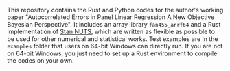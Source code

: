 This repository contains the Rust and Python codes for the author's working paper "Autocorrelated Errors in Panel Linear Regression A New Objective Bayesian Perspective". It includes an array library `fan455_arrf64` and a Rust implementation of [Stan NUTS](https://github.com/stan-dev/stan), which are written as flexible as possible to be used for other numerical and statistical works. Test examples are in the `examples` folder that users on 64-bit Windows can directly run. If you are not on 64-bit Windows, you just need to set up a Rust environment to compile the codes on your own.
